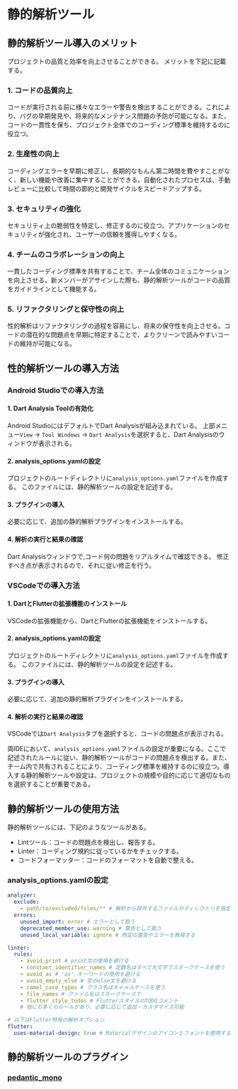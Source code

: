 # 静的解析ツール

## 静的解析ツール導入のメリット
プロジェクトの品質と効率を向上させることができる。
メリットを下記に記載する。

### 1. コードの品質向上
コードが実行される前に様々なエラーや警告を検出することができる。これにより、バグの早期発見や、将来的なメンテナンス問題の予防が可能になる。また、コードの一貫性を保ち、プロジェクト全体でのコーディング標準を維持するのに役立つ。

### 2. 生産性の向上
コーディングエラーを早期に修正し、長期的なもんん第二時間を費やすことがなく、新しい機能や改善に集中することができる。自動化されたプロセスは、手動レビューに比較して時間の節約と開発サイクルをスピードアップする。

### 3. セキュリティの強化
セキュリティ上の脆弱性を特定し、修正するのに役立つ。アプリケーションのセキュリティが強化され、ユーザーの信頼を獲得しやすくなる。

### 4. チームのコラボレーションの向上
一貫したコーディング標準を共有することで、チーム全体のコミュニケーションを向上させる。新メンバーがアサインした際も、静的解析ツールがコードの品質をガイドラインとして機能する。

### 5. リファクタリングと保守性の向上
性的解析はリファクタリングの過程を容易にし、将来の保守性を向上させる。コードの潜在的な問題点を早期に特定することで、よりクリーンで読みやすいコードの維持が可能になる。

## 性的解析ツールの導入方法
### Android Studioでの導入方法
#### 1. Dart Analysis Toolの有効化
Android StudioにはデフォルトでDart Analysisが組み込まれている。
上部メニュー`View` -> `Tool Windows` -> `Dart Analysis`を選択すると、Dart Analysisのウィンドウが表示される。

#### 2. analysis_options.yamlの設定
プロジェクトのルートディレクトリに`analysis_options.yaml`ファイルを作成する。
このファイルには、静的解析ツールの設定を記述する。

#### 3. プラグインの導入
必要に応じて、追加の静的解析プラグインをインストールする。

#### 4. 解析の実行と結果の確認
Dart Analysisウィンドウで,コード何の問題をリアルタイムで確認できる。
修正すべき点が表示されるので、それに従い修正を行う。

### VSCodeでの導入方法
#### 1. DartとFlutterの拡張機能のインストール
VSCodeの拡張機能から、DartとFlutterの拡張機能をインストールする。

#### 2. analysis_options.yamlの設定
プロジェクトのルートディレクトリに`analysis_options.yaml`ファイルを作成する。
このファイルには、静的解析ツールの設定を記述する。

#### 3. プラグインの導入
必要に応じて、追加の静的解析プラグインをインストールする。

#### 4. 解析の実行と結果の確認
VSCodeでは`Dart Analysis`タブを選択すると、コードの問題点が表示される。

両IDEにおいて、`analysis_options.yaml`ファイルの設定が重要になる。ここで記述されたルールに従い、静的解析ツールがコードの問題点を検出する。また、チーム内で共有されることにより、コーディング標準を維持するのに役立つ。導入する静的解析ツールや設定は、プロジェクトの規模や目的に応じて適切なものを選択することが重要である。

## 静的解析ツールの使用方法
静的解析ツールには、下記のようなツールがある。
- Lintツール：コードの問題点を検出し、報告する。
- Linter：コーディング規約に従っているかをチェックする。
- コードフォーマッター：コードのフォーマットを自動で整える。

### analysis_options.yamlの設定
```yaml
analyzer:
  exclude:
    - path/to/excluded/files/** # 解析から除外するファイルやディレクトリを指定
  errors:
    unused_import: error # エラーとして扱う
    deprecated_member_use: warning # 警告として扱う
    unused_local_variable: ignore # 特定の警告やエラーを無視する

linter:
  rules:
    - avoid_print # print文の使用を避ける
    - constant_identifier_names # 定数名はすべて大文字でスネークケースを使う
    - avoid_as # 'as' キーワードの使用を避ける
    - avoid_empty_else # 空のelse文を避ける
    - camel_case_types # クラス名はキャメルケースを使う
    - file_names # ファイル名はスネークケースで
    - flutter_style_todos # FlutterスタイルのTODOコメント
    # 他にも多くのルールがあり、必要に応じて追加・カスタマイズ可能

# 以下はFlutter特有の解析オプション
flutter:
  uses-material-design: true # Materialデザインのアイコンとフォントを使用するかどうか
```

## 静的解析ツールのプラグイン
### [pedantic_mono](https://pub.dev/packages/pedantic_mono)
